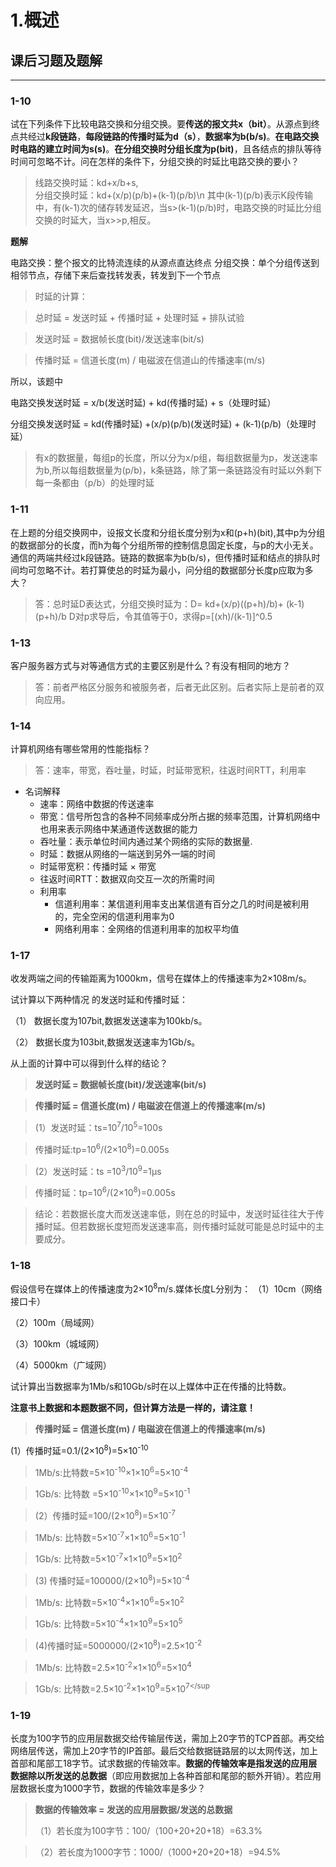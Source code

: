 ﻿# 1.概述

## 课后习题及题解

---

### 1-10
试在下列条件下比较电路交换和分组交换。要**传送的报文共x（bit）**。从源点到终点共经过**k段链路**，**每段链路的传播时延为d（s）**，**数据率为b(b/s)**。**在电路交换时电路的建立时间为s(s)**。**在分组交换时分组长度为p(bit)**，且各结点的排队等待时间可忽略不计。问在怎样的条件下，分组交换的时延比电路交换的要小？ 

> 线路交换时延：kd+x/b+s,  
> 分组交换时延：kd+(x/p)(p/b)+(k-1)(p/b)\n
> 其中(k-1)(p/b)表示K段传输中，有(k-1)次的储存转发延迟，当s>(k-1)(p/b)时，电路交换的时延比分组交换的时延大，当x>>p,相反。

**题解**

电路交换：整个报文的比特流连续的从源点直达终点
分组交换：单个分组传送到相邻节点，存储下来后查找转发表，转发到下一个节点

> 时延的计算：

> 总时延 = 发送时延 + 传播时延 + 处理时延 + 排队试验

> 发送时延 = 数据帧长度(bit)/发送速率(bit/s)

> 传播时延 = 信道长度(m) / 电磁波在信道山的传播速率(m/s)

所以，该题中 

电路交换发送时延 = x/b(发送时延) + kd(传播时延) + s（处理时延）

分组交换发送时延 = kd(传播时延) +(x/p)(p/b)(发送时延) + (k-1)(p/b)（处理时延）
> 有x的数据量，每组p的长度，所以分为x/p组，每组数据量为p，发送速率为b,所以每组数据量为(p/b)，k条链路，除了第一条链路没有时延以外剩下每一条都由（p/b）的处理时延

### 1-11
在上题的分组交换网中，设报文长度和分组长度分别为x和(p+h)(bit),其中p为分组的数据部分的长度，而h为每个分组所带的控制信息固定长度，与p的大小无关。通信的两端共经过k段链路。链路的数据率为b(b/s)，但传播时延和结点的排队时间均可忽略不计。若打算使总的时延为最小，问分组的数据部分长度p应取为多大？

> 答：总时延D表达式，分组交换时延为：D= kd+(x/p)((p+h)/b)+ (k-1)(p+h)/b  D对p求导后，令其值等于0，求得p=[(xh)/(k-1)]^0.5 
### 1-13

客户服务器方式与对等通信方式的主要区别是什么？有没有相同的地方？ 

> 答：前者严格区分服务和被服务者，后者无此区别。后者实际上是前者的双向应用。

### 1-14

计算机网络有哪些常用的性能指标？ 

>答：速率，带宽，吞吐量，时延，时延带宽积，往返时间RTT，利用率

- 名词解释
    - 速率：网络中数据的传送速率
    - 带宽：信号所包含的各种不同频率成分所占据的频率范围，计算机网络中也用来表示网络中某通道传送数据的能力
    - 吞吐量：表示单位时间内通过某个网络的实际的数据量.
    - 时延：数据从网络的一端送到另外一端的时间
    - 时延带宽积：传播时延 × 带宽
    - 往返时间RTT：数据双向交互一次的所需时间
    - 利用率
        - 信道利用率：某信道利用率支出某信道有百分之几的时间是被利用的，完全空闲的信道利用率为0
        - 网络利用率：全网络的信道利用率的加权平均值

### 1-17
收发两端之间的传输距离为1000km，信号在媒体上的传播速率为2×108m/s。

试计算以下两种情况 的发送时延和传播时延： 

（1） 数据长度为107bit,数据发送速率为100kb/s。 

（2） 数据长度为103bit,数据发送速率为1Gb/s。

从上面的计算中可以得到什么样的结论？ 


> **发送时延 = 数据帧长度(bit)/发送速率(bit/s)**

> **传播时延 = 信道长度(m) / 电磁波在信道上的传播速率(m/s)**

> (1）发送时延：ts=10<sup>7</sup>/10<sup>5</sup>=100s

> 传播时延:tp=10<sup>6</sup>/(2×10<sup>8</sup>)=0.005s

> (2）发送时延：ts =10<sup>3</sup>/10<sup>9</sup>=1µs

> 传播时延：tp=10<sup>6</sup>/(2×10<sup>8</sup>)=0.005s 

> 结论：若数据长度大而发送速率低，则在总的时延中，发送时延往往大于传播时延。但若数据长度短而发送速率高，则传播时延就可能是总时延中的主要成分。

### 1-18

假设信号在媒体上的传播速度为2×10<sup>8</sup>m/s.媒体长度L分别为：
（1）10cm（网络接口卡）

（2）100m（局域网） 

（3）100km（城域网）

（4）5000km（广域网）  

试计算出当数据率为1Mb/s和10Gb/s时在以上媒体中正在传播的比特数。 

**注意书上数据和本题数据不同，但计算方法是一样的，请注意！**

> **传播时延 = 信道长度(m) / 电磁波在信道上的传播速率(m/s)**
>
(1）传播时延=0.1/(2×10<sup>8</sup>)=5×10<sup>-10 </sup>

>    1Mb/s:比特数=5×10<sup>-10</sup>×1×10<sup>6</sup>=5×10<sup>-4 </sup>

>    1Gb/s: 比特数 =5×10<sup>-10</sup>×1×10<sup>9</sup>=5×10<sup>-1</sup>


> (2）传播时延=100/(2×10<sup>8</sup>)=5×10<sup>-7</sup>

>    1Mb/s: 比特数=5×10<sup>-7</sup>×1×10<sup>6</sup>=5×10<sup>-1</sup>

>    1Gb/s: 比特数=5×10<sup>-7</sup>×1×10<sup>9</sup>=5×10<sup>2</sup>


> (3) 传播时延=100000/(2×10<sup>8</sup>)=5×10<sup>-4</sup>

>    1Mb/s: 比特数=5×10<sup>-4</sup>×1×10<sup>6</sup>=5×10<sup>2</sup>

>   1Gb/s: 比特数=5×10<sup>-4</sup>×1×10<sup>9</sup>=5×10<sup>5 </sup> 
>

> (4)传播时延=5000000/(2×10<sup>8</sup>)=2.5×10<sup>-2</sup>

>   1Mb/s: 比特数=2.5×10<sup>-2</sup>×1×10<sup>6</sup>=5×10<sup>4</sup>

>   1Gb/s: 比特数=2.5×10<sup>-2</sup>×1×10<sup>9</sup>=5×10<sup>7</sup
    

### 1-19
长度为100字节的应用层数据交给传输层传送，需加上20字节的TCP首部。再交给网络层传送，需加上20字节的IP首部。最后交给数据链路层的以太网传送，加上首部和尾部工18字节。试求数据的传输效率。**数据的传输效率是指发送的应用层数据除以所发送的总数据**（即应用数据加上各种首部和尾部的额外开销）。若应用层数据长度为1000字节，数据的传输效率是多少？

> **数据的传输效率 = 发送的应用层数据/发送的总数据**
>
>（1）若长度为100字节：100/（100+20+20+18）=63.3%    

> （2）若长度为1000字节：1000/（1000+20+20+18）=94.5%
 

    
    
    
    

        




